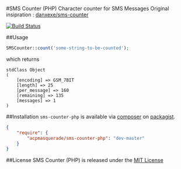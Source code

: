 #SMS Counter (PHP)
Character counter for SMS Messages
Original insipration : [danxexe/sms-counter](https://github.com/danxexe/sms-counter)

[![Build Status](https://travis-ci.org/acpmasquerade/sms-counter-php.svg?branch=master)](https://travis-ci.org/acpmasquerade/sms-counter-php)

##Usage
```php
SMSCounter::count('some-string-to-be-counted');	
```
which returns
```
stdClass Object
(
	[encoding] => GSM_7BIT
	[length] => 25
	[per_message] => 160
	[remaining] => 135
	[messages] => 1
)
```
##Installation
`sms-counter-php` is available via [composer](http://getcomposer.org) on [packagist](https://packagist.org/packages/acpmasquerade/sms-counter-php).  
```json
{
    "require": {
        "acpmasquerade/sms-counter-php": "dev-master"
    }
}
```

##License
SMS Counter (PHP) is released under the [MIT License](LICENSE.txt)
